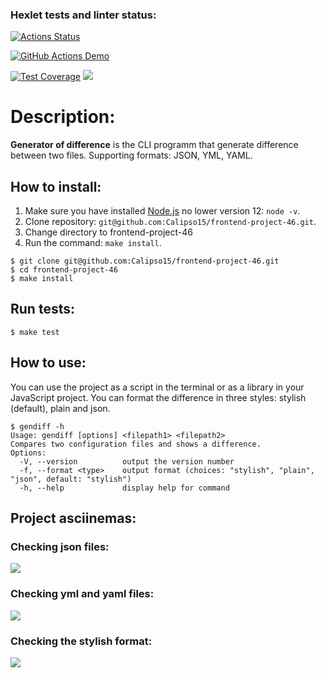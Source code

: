 ### Hexlet tests and linter status:
[![Actions Status](https://github.com/Calipso15/frontend-project-46/workflows/hexlet-check/badge.svg)](https://github.com/Calipso15/frontend-project-46/actions)

[![GitHub Actions Demo](https://github.com/Calipso15/frontend-project-46/actions/workflows/jest-check.yml/badge.svg)](https://github.com/Calipso15/frontend-project-46/actions/workflows/jest-check.yml)

[![Test Coverage](https://api.codeclimate.com/v1/badges/90bdd1c2742c90f7c1ca/test_coverage)](https://codeclimate.com/github/Calipso15/frontend-project-46/test_coverage)
<a href="https://codeclimate.com/github/Calipso15/frontend-project-46/maintainability"><img src="https://api.codeclimate.com/v1/badges/90bdd1c2742c90f7c1ca/maintainability" /></a>

# Description: 
**Generator of difference** is the CLI programm that generate difference between two files. Supporting formats: JSON, YML, YAML.

## How to install:
1. Make sure you have installed [Node.js](https://nodejs.org/en/) no lower version 12: ```node -v```.
2. Clone repository: ```git@github.com:Calipso15/frontend-project-46.git```.
3. Change directory to frontend-project-46
4. Run the command: ```make install```.

```shell
$ git clone git@github.com:Calipso15/frontend-project-46.git
$ cd frontend-project-46
$ make install
```

## Run tests:
```shell
$ make test
```

## How to use:
You can use the project as a script in the terminal or as a library in your JavaScript project. You can format the difference in three styles: stylish (default), plain and json.
```shell
$ gendiff -h
Usage: gendiff [options] <filepath1> <filepath2>
Compares two configuration files and shows a difference.
Options:
  -V, --version          output the version number
  -f, --format <type>    output format (choices: "stylish", "plain", "json", default: "stylish")
  -h, --help             display help for command
```
## Project asciinemas:
### Checking json files: 
<a href="https://asciinema.org/a/77TxAc2XkIbgyaAdEa70rjNT1" target="_blank"><img src="https://asciinema.org/a/77TxAc2XkIbgyaAdEa70rjNT1.svg" /></a>

### Checking yml and yaml files: 
<a href="https://asciinema.org/a/TVuWPvnaQebSrClGjTWaeyCo6" target="_blank"><img src="https://asciinema.org/a/TVuWPvnaQebSrClGjTWaeyCo6.svg" /></a>

### Checking the stylish format:
<a href="https://asciinema.org/a/g4ONWA65EPTnofornQVECmulG" target="_blank"><img src="https://asciinema.org/a/g4ONWA65EPTnofornQVECmulG.svg" /></a>
